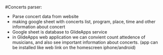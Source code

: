 #Concerts parser:
* Parse concert data from website
* making google sheet with concerts list, program, place, time and other information about concert
* Google sheet is database to GlideApps service
* in GlideApps web application we can convient count attedence of musicians, and also see important information about concerts. 
(app can be installed like web link on the homescreen iphone/android)
 